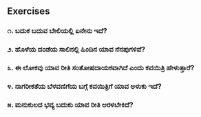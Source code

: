 ## Exercises
### ೧. ಬದುಕ ಬದುವ ಬೇಲಿಯಲ್ಲಿ ಏನೇನು ಇದೆ?
### ೨. ಹೊಳೆಯ ದಂಡೆಯ ಸಾಲಿನಲ್ಲಿ ಹಿಂದಿನ ಯಾವ ನೆನಪುಗಳಿವೆ?
### ೩. ಈ ಲೋಕವು ಯಾವ ರೀತಿ ಸಂತೋಷದಾಯಕವಾಗಿದೆ ಎಂದು ಕವಯಿತ್ರಿ ಹೇಳುತ್ತಾರೆ?
### ೪. ನಾಗರೀಕತೆಯ ಬೆಳವಣಿಗೆಯ ಬಗ್ಗೆ ಕವಯಿತ್ರಿಗೆ ಯಾವ ಅಳುಕು ಇದೆ?
### ೫. ಮನುಕುಲದ ಭವ್ಯ ಬದುಕು ಯಾವ ರೀತಿ ಅರಳಬೇಕಿದೆ?
